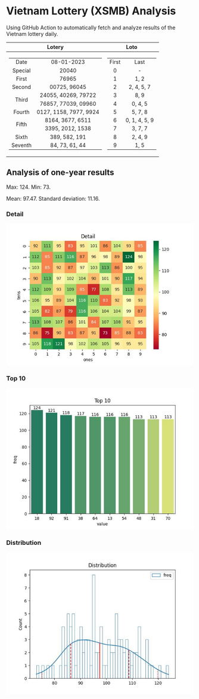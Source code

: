 # Vietnam Lottery (XSMB) Analysis

Using GitHub Action to automatically fetch and analyze results of the Vietnam lottery daily.

| Lotery      | Loto |
| :-----------: | :-----------: |
| <table><tr><td>Date</td><td>08-01-2023</td></tr><tr><td>Special</td><td>20040</td></tr><tr><td>First</td><td>76965</td></tr><tr><td>Second</td><td>00725, 96045</td></tr><tr><td rowspan="2">Third</td><td>24055, 40269, 79722</td></tr><tr><td>76857, 77039, 09960</td></tr><tr><td>Fourth</td><td>0127, 1158, 7977, 9924</td></tr><tr><td rowspan="2">Fifth</td><td>8164, 3677, 6511</td></tr><tr><td>3395, 2012, 1538</td></tr><tr><td>Sixth</td><td>389, 582, 191</td></tr><tr><td>Seventh</td><td>84, 73, 61, 44</td></tr></table> | <table><tr><td>First</td><td>Last</td></tr><tr><td>0</td><td>-</td></tr><tr><td>1</td><td>1, 2</td></tr><tr><td>2</td><td>2, 4, 5, 7</td></tr><tr><td>3</td><td>8, 9</td></tr><tr><td>4</td><td>0, 4, 5</td></tr><tr><td>5</td><td>5, 7, 8</td></tr><tr><td>6</td><td>0, 1, 4, 5, 9</td></tr><tr><td>7</td><td>3, 7, 7</td></tr><tr><td>8</td><td>2, 4, 9</td></tr><tr><td>9</td><td>1, 5</td></tr></table> |

<h2>Analysis of one-year results</h2>

Max: 124. Min: 73.

Mean: 97.47. Standard deviation: 11.16.

<h3>Detail</h3>

![Detail](images/heatmap.jpg)

<h3>Top 10</h3>

![Top 10](images/top-10.jpg)

<h3>Distribution</h3>

![Distribution](images/distribution.jpg)